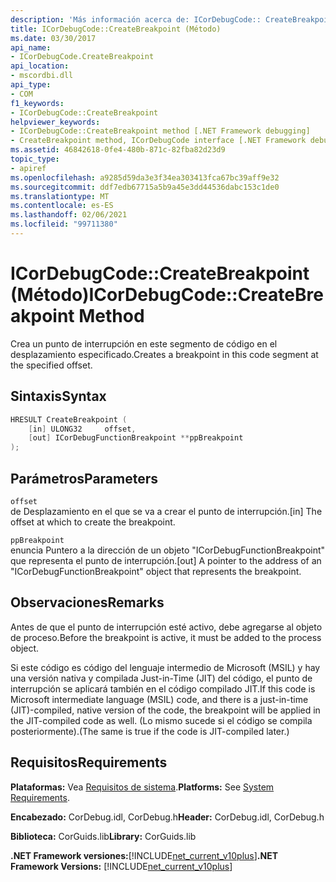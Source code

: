 ```yaml
---
description: 'Más información acerca de: ICorDebugCode:: CreateBreakpoint (método)'
title: ICorDebugCode::CreateBreakpoint (Método)
ms.date: 03/30/2017
api_name:
- ICorDebugCode.CreateBreakpoint
api_location:
- mscordbi.dll
api_type:
- COM
f1_keywords:
- ICorDebugCode::CreateBreakpoint
helpviewer_keywords:
- ICorDebugCode::CreateBreakpoint method [.NET Framework debugging]
- CreateBreakpoint method, ICorDebugCode interface [.NET Framework debugging]
ms.assetid: 46842618-0fe4-480b-871c-82fba82d23d9
topic_type:
- apiref
ms.openlocfilehash: a9285d59da3e3f34ea303413fca67bc39aff9e32
ms.sourcegitcommit: ddf7edb67715a5b9a45e3dd44536dabc153c1de0
ms.translationtype: MT
ms.contentlocale: es-ES
ms.lasthandoff: 02/06/2021
ms.locfileid: "99711380"
---
```

# <a name="icordebugcodecreatebreakpoint-method"></a><span data-ttu-id="96731-103">ICorDebugCode::CreateBreakpoint (Método)</span><span class="sxs-lookup"><span data-stu-id="96731-103">ICorDebugCode::CreateBreakpoint Method</span></span>

<span data-ttu-id="96731-104">Crea un punto de interrupción en este segmento de código en el desplazamiento especificado.</span><span class="sxs-lookup"><span data-stu-id="96731-104">Creates a breakpoint in this code segment at the specified offset.</span></span>  
  
## <a name="syntax"></a><span data-ttu-id="96731-105">Sintaxis</span><span class="sxs-lookup"><span data-stu-id="96731-105">Syntax</span></span>  
  
```cpp  
HRESULT CreateBreakpoint (  
    [in] ULONG32     offset,  
    [out] ICorDebugFunctionBreakpoint **ppBreakpoint  
);  
```  
  
## <a name="parameters"></a><span data-ttu-id="96731-106">Parámetros</span><span class="sxs-lookup"><span data-stu-id="96731-106">Parameters</span></span>  

 `offset`  
 <span data-ttu-id="96731-107">de Desplazamiento en el que se va a crear el punto de interrupción.</span><span class="sxs-lookup"><span data-stu-id="96731-107">[in] The offset at which to create the breakpoint.</span></span>  
  
 `ppBreakpoint`  
 <span data-ttu-id="96731-108">enuncia Puntero a la dirección de un objeto "ICorDebugFunctionBreakpoint" que representa el punto de interrupción.</span><span class="sxs-lookup"><span data-stu-id="96731-108">[out] A pointer to the address of an "ICorDebugFunctionBreakpoint" object that represents the breakpoint.</span></span>  
  
## <a name="remarks"></a><span data-ttu-id="96731-109">Observaciones</span><span class="sxs-lookup"><span data-stu-id="96731-109">Remarks</span></span>  

 <span data-ttu-id="96731-110">Antes de que el punto de interrupción esté activo, debe agregarse al objeto de proceso.</span><span class="sxs-lookup"><span data-stu-id="96731-110">Before the breakpoint is active, it must be added to the process object.</span></span>  
  
 <span data-ttu-id="96731-111">Si este código es código del lenguaje intermedio de Microsoft (MSIL) y hay una versión nativa y compilada Just-in-Time (JIT) del código, el punto de interrupción se aplicará también en el código compilado JIT.</span><span class="sxs-lookup"><span data-stu-id="96731-111">If this code is Microsoft intermediate language (MSIL) code, and there is a just-in-time (JIT)-compiled, native version of the code, the breakpoint will be applied in the JIT-compiled code as well.</span></span> <span data-ttu-id="96731-112">(Lo mismo sucede si el código se compila posteriormente).</span><span class="sxs-lookup"><span data-stu-id="96731-112">(The same is true if the code is JIT-compiled later.)</span></span>  
  
## <a name="requirements"></a><span data-ttu-id="96731-113">Requisitos</span><span class="sxs-lookup"><span data-stu-id="96731-113">Requirements</span></span>  

 <span data-ttu-id="96731-114">**Plataformas:** Vea [Requisitos de sistema](../../get-started/system-requirements.md).</span><span class="sxs-lookup"><span data-stu-id="96731-114">**Platforms:** See [System Requirements](../../get-started/system-requirements.md).</span></span>  
  
 <span data-ttu-id="96731-115">**Encabezado:** CorDebug.idl, CorDebug.h</span><span class="sxs-lookup"><span data-stu-id="96731-115">**Header:** CorDebug.idl, CorDebug.h</span></span>  
  
 <span data-ttu-id="96731-116">**Biblioteca:** CorGuids.lib</span><span class="sxs-lookup"><span data-stu-id="96731-116">**Library:** CorGuids.lib</span></span>  
  
 <span data-ttu-id="96731-117">**.NET Framework versiones:**[!INCLUDE[net_current_v10plus](../../../../includes/net-current-v10plus-md.md)]</span><span class="sxs-lookup"><span data-stu-id="96731-117">**.NET Framework Versions:** [!INCLUDE[net_current_v10plus](../../../../includes/net-current-v10plus-md.md)]</span></span>
